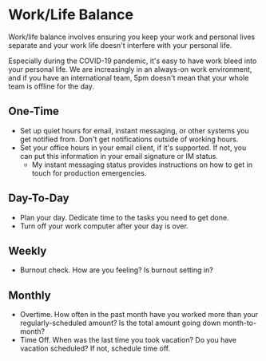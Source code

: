 # Work/Life Balance

Work/life balance involves ensuring you keep your work and personal lives
separate and your work life doesn't interfere with your personal life.

Especially during the COVID-19 pandemic, it's easy to have work bleed into your
personal life. We are increasingly in an always-on work environment, and if you
have an international team, 5pm doesn't mean that your whole team is offline for
the day.

## One-Time

- Set up quiet hours for email, instant messaging, or other systems you get
  notified from. Don't get notifications outside of working hours.
- Set your office hours in your email client, if it's supported. If not, you can
  put this information in your email signature or IM status.
  - My instant messaging status provides instructions on how to get in touch for
    production emergencies.

## Day-To-Day

- Plan your day. Dedicate time to the tasks you need to get done.
- Turn off your work computer after your day is over.

## Weekly

- Burnout check. How are you feeling? Is burnout setting in?

## Monthly

- Overtime. How often in the past month have you worked more than your
  regularly-scheduled amount? Is the total amount going down month-to-month?
- Time Off. When was the last time you took vacation? Do you have vacation
  scheduled? If not, schedule time off.

